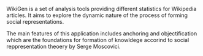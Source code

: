 WikiGen is a set of analysis tools providing different statistics for Wikipedia articles. It aims to explore the dynamic nature of the process of forming social representations.

The main features of this application includes anchoring and objectification which are the foundations for formation of knowldege accorind to social reppresentation theoery by Serge Moscovici.

